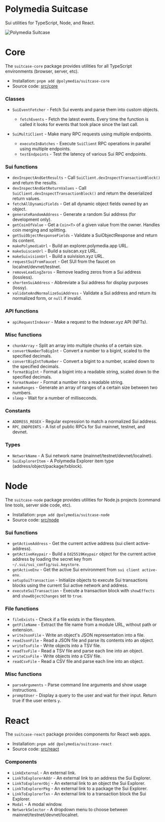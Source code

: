# Polymedia Suitcase

Sui utilities for TypeScript, Node, and React.

![Polymedia Suitcase](https://assets.polymedia.app/img/suitcase/open-graph.webp)

# Core

The `suitcase-core` package provides utilities for all TypeScript environments (browser, server, etc).

- Installation: `pnpm add @polymedia/suitcase-core`
- Source code: [src/core](./src/core)

### Classes

- `SuiEventFetcher` - Fetch Sui events and parse them into custom objects.
    - `fetchEvents` - Fetch the latest events. Every time the function is called it looks
        for events that took place since the last call.

- `SuiMultiClient` - Make many RPC requests using multiple endpoints.
    - `executeInBatches` - Execute `SuiClient` RPC operations in parallel using multiple endpoints.
    - `testEndpoints` - Test the latency of various Sui RPC endpoints.

### Sui functions

- `devInspectAndGetResults` - Call `SuiClient.devInspectTransactionBlock()` and return the results.
- `devInspectAndGetReturnValues` - Call `SuiClient.devInspectTransactionBlock()` and return the deserialized return values.
- `fetchAllDynamicFields` - Get all dynamic object fields owned by an object.
- `generateRandomAddress` - Generate a random Sui address (for development only).
- `getCoinOfValue` - Get a `Coin<T>` of a given value from the owner. Handles coin merging and splitting.
- `getSuiObjectResponseFields` - Validate a SuiObjectResponse and return its content.
- `makePolymediaUrl` - Build an explorer.polymedia.app URL.
- `makeSuiscanUrl` - Build a suiscan.xyz URL.
- `makeSuivisionUrl` - Build a suivision.xyz URL.
- `requestSuiFromFaucet` - Get SUI from the faucet on localnet/devnet/testnet.
- `removeLeadingZeros` - Remove leading zeros from a Sui address (lossless).
- `shortenSuiAddress` - Abbreviate a Sui address for display purposes (lossy).
- `validateAndNormalizeSuiAddress` - Validate a Sui address and return its normalized form, or `null` if invalid.

### API functions

- `apiRequestIndexer` - Make a request to the Indexer.xyz API (NFTs).

### Misc functions

- `chunkArray` - Split an array into multiple chunks of a certain size.
- `convertNumberToBigInt` - Convert a number to a bigint, scaled to the specified decimals.
- `convertBigIntToNumber` - Convert a bigint to a number, scaled down to the specified decimals.
- `formatBigInt` - Format a bigint into a readable string, scaled down to the specified decimals.
- `formatNumber` - Format a number into a readable string.
- `makeRanges` - Generate an array of ranges of a certain size between two numbers.
- `sleep` - Wait for a number of milliseconds.

### Constants

- `ADDRESS_REGEX` - Regular expression to match a normalized Sui address.
- `RPC_ENDPOINTS` - A list of public RPCs for Sui mainnet, testnet, and devnet.

### Types

- `NetworkName` - A Sui network name (mainnet/testnet/devnet/localnet).
- `SuiExplorerItem` - A Polymedia Explorer item type (address/object/package/txblock).

# Node

The `suitcase-node` package provides utilities for Node.js projects (command line tools, server side code, etc).

- Installation: `pnpm add @polymedia/suitcase-node`
- Source code: [src/node](./src/node)

### Sui functions

- `getActiveAddress` - Get the current active address (sui client active-address).
- `getActiveKeypair` - Build a `Ed25519Keypair` object for the current active address by loading the secret key from `~/.sui/sui_config/sui.keystore`.
- `getActiveEnv` - Get the active Sui environment from `sui client active-env`.
- `setupSuiTransaction` - Initialize objects to execute Sui transactions blocks using the current Sui active network and address.
- `executeSuiTransaction` - Execute a transaction block with `showEffects` and `showObjectChanges` set to `true`.

### File functions

- `fileExists` - Check if a file exists in the filesystem.
- `getFileName` - Extract the file name from a module URL, without path or extension.
- `writeJsonFile` - Write an object's JSON representation into a file.
- `readJsonFile` - Read a JSON file and parse its contents into an object.
- `writeTsvFile` - Write objects into a TSV file.
- `readTsvFile` - Read a TSV file and parse each line into an object.
- `writeCsvFile` - Write objects into a CSV file.
- `readCsvFile` - Read a CSV file and parse each line into an object.

### Misc functions

- `parseArguments` - Parse command line arguments and show usage instructions.
- `promptUser` - Display a query to the user and wait for their input. Return true if the user enters `y`.

# React

The `suitcase-react` package provides components for React web apps.

- Installation: `pnpm add @polymedia/suitcase-react`
- Source code: [src/react](./src/react)

### Components

- `LinkExternal` - An external link.
- `LinkToExplorerAddr` - An external link to an address the Sui Explorer.
- `LinkToExplorerObj` - An external link to an object the Sui Explorer.
- `LinkToExplorerPkg` - An external link to a package the Sui Explorer.
- `LinkToExplorerTxn` - An external link to a transaction block the Sui Explorer.
- `Modal` - A modal window.
- `NetworkSelector` - A dropdown menu to choose between mainnet/testnet/devnet/localnet.
